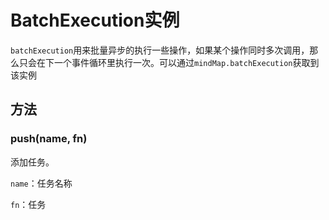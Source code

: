 # BatchExecution实例

`batchExecution`用来批量异步的执行一些操作，如果某个操作同时多次调用，那么只会在下一个事件循环里执行一次。可以通过`mindMap.batchExecution`获取到该实例

## 方法

### push(name, fn)

添加任务。

`name`：任务名称

`fn`：任务